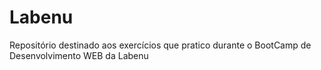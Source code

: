 # Labenu
Repositório destinado aos exercícios que pratico durante o BootCamp de Desenvolvimento WEB da Labenu
